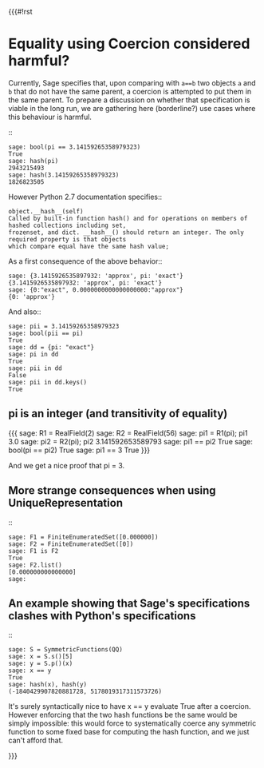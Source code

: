 {{{#!rst

Equality using Coercion considered harmful?
===========================================

Currently, Sage specifies that, upon comparing with ``a==b`` two objects `a` and `b` that do not have the same parent, a coercion is attempted to put them in the same parent. To prepare a discussion on whether that specification is viable in the long run, we are gathering here (borderline?) use cases where this behaviour is harmful.

::

    sage: bool(pi == 3.14159265358979323)
    True
    sage: hash(pi)
    2943215493
    sage: hash(3.14159265358979323)
    1826823505

However Python 2.7 documentation specifies::

    object.__hash__(self)
    Called by built-in function hash() and for operations on members of hashed collections including set,
    frozenset, and dict. __hash__() should return an integer. The only required property is that objects
    which compare equal have the same hash value;

As a first consequence of the above behavior::

    sage: {3.1415926535897932: 'approx', pi: 'exact'}
    {3.1415926535897932: 'approx', pi: 'exact'}
    sage: {0:"exact", 0.0000000000000000000:"approx"}
    {0: 'approx'}

And also::

    sage: pii = 3.14159265358979323
    sage: bool(pii == pi)
    True
    sage: dd = {pi: "exact"}
    sage: pi in dd
    True
    sage: pii in dd
    False
    sage: pii in dd.keys()
    True


pi is an integer (and transitivity of equality)
-----------------------------------------------

{{{
sage: R1 = RealField(2)
sage: R2 = RealField(56)
sage: pi1 = R1(pi); pi1
3.0
sage: pi2 = R2(pi); pi2
3.141592653589793
sage: pi1 == pi2
True
sage: bool(pi == pi2)
True
sage: pi1 == 3
True
}}}

And we get a nice proof that pi = 3.

More strange consequences when using UniqueRepresentation
---------------------------------------------------------

::

    sage: F1 = FiniteEnumeratedSet([0.000000])
    sage: F2 = FiniteEnumeratedSet([0])
    sage: F1 is F2
    True
    sage: F2.list()
    [0.000000000000000]
    sage: 

An example showing that Sage's specifications clashes with Python's specifications
----------------------------------------------------------------------------------

::

    sage: S = SymmetricFunctions(QQ)
    sage: x = S.s()[5]
    sage: y = S.p()(x)
    sage: x == y
    True
    sage: hash(x), hash(y)
    (-1840429907820881728, 5178019317311573726)

It's surely syntactically nice to have x == y evaluate True after a
coercion. However enforcing that the two hash functions be the same
would be simply impossible: this would force to systematically coerce
any symmetric function to some fixed base for computing the hash
function, and we just can't afford that.

}}}
